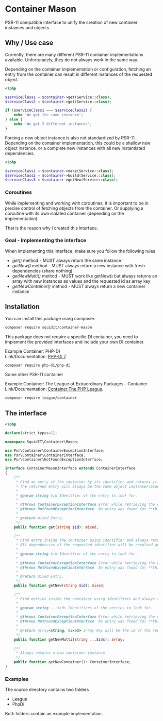 # Container Mason

PSR-11 compatible Interface to unify the creation of new container instances and objects

## Why / Use case
Currently, there are many different PSR-11 container implementations available. Unfortunately, they do not always work
in the same way.

Depending on the container implementation or configuration, fetching an entry from the container can result in different 
instances of the requested object.

```php
<?php

$serviceClass1 = $container->get(Service::class);
$serviceClass2 = $container->get(Service::class);

if ($serviceClass1 === $serviceClass2) {
    echo 'We got the same instance';
} else {
    echo 'We got 2 different instances';
}
```

Forcing a new object instance is also not standardized by PSR-11. Depending on the container implementation, this could be 
a shallow new object instance, or a complete new instances with all new instantiated dependencies.

```php
<?php

$serviceClass1 = $container->make(Service::class);
$serviceClass2 = $container->build(Service::class);
$serviceClass3 = $container->getNew(Service::class);
```

### Coroutines
While implementing and working with coroutines, it is important to be in precise control of fetching objects from the container.
Or supplying a coroutine with its own isolated container (depending on the implementation).

That is the reason why I created this interface.

### Goal - Implementing the interface
When implementing this interface, make sure you follow the following rules
* *get()* method - MUST always return the same instance
* *getNew()* method - MUST always return a new instance with fresh dependencies (share nothing)
* *getNewMulti()* method - MUST work like getNew() but always returns an array with new instances as values and the requested id as array key
* *getNewContainer()* method - MUST always return a new container instance


## Installation

You can install this package using composer:

``` bash
composer require squidit/container-mason
```

This package does not require a specific DI container, you need to implement the provided interfaces and
include your own DI container.

Example Container: PHP-DI  
Link/Documentation: [PHP-DI 7](https://php-di.org/).
``` bash
composer require php-di/php-di
```

Some other PSR-11 container  

Example Container: The League of Extraordinary Packages - Container  
Link/Documentation: [Container The PHP League](https://container.thephpleague.com/).
``` bash
composer require league/container
```

## The interface
```php
<?php

declare(strict_types=1);

namespace SquidIT\Container\Mason;

use Psr\Container\ContainerExceptionInterface;
use Psr\Container\ContainerInterface;
use Psr\Container\NotFoundExceptionInterface;

interface ContainerMasonInterface extends ContainerInterface
{
    /**
     * Find an entry of the container by its identifier and returns it.
     * The returned entry will always be the same object instance/value
     *
     * @param string $id Identifier of the entry to look for.
     *
     * @throws ContainerExceptionInterface Error while retrieving the entry.
     * @throws NotFoundExceptionInterface  No entry was found for **this** identifier.
     *
     * @return mixed Entry.
     */
    public function get(string $id): mixed;

    /**
     * Find entry inside the container using identifier and always return a new instance.
     * All dependencies of the requested identifier will be resolved again to create new instances of all dependencies
     *
     * @param string $id Identifier of the entry to look for.
     *
     * @throws ContainerExceptionInterface Error while retrieving the entry.
     * @throws NotFoundExceptionInterface  No entry was found for **this** identifier.
     *
     * @return mixed Entry.
     */
    public function getNew(string $id): mixed;

    /**
     * Find entries inside the container using identifiers and always return an array with new instances.
     *
     * @param string ...$ids Identifiers of the entries to look for.
     *
     * @throws ContainerExceptionInterface Error while retrieving the entry.
     * @throws NotFoundExceptionInterface  No entry was found for **this** identifier.
     *
     * @return array<string, mixed> array key will be the id of the requested entry.
     */
    public function getNewMulti(string ...$ids): array;
    
    /**
     * Always returns a new container instance
     */
    public function getNewContainer(): ContainerInterface;
}
```

### Examples

The source directory contains two folders
* League
* PhpDi

Both folders contain an example implementation.
